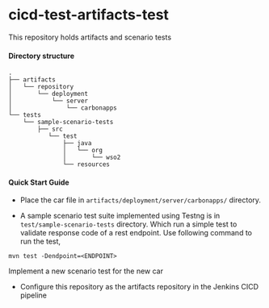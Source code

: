 # cicd-test-artifacts-test

This repository holds artifacts and scenario tests


#### Directory structure
```
.
├── artifacts
│   └── repository
│       └── deployment
│           └── server
│               └── carbonapps
└── tests
    └── sample-scenario-tests
        ├── src
           └── test
               ├── java
               │   └── org
               │       └── wso2
               └── resources
```

#### Quick Start Guide
* Place the car file in `artifacts/deployment/server/carbonapps/` directory.

* A sample scenario test suite implemented using Testng is in `test/sample-scenario-tests` directory. Which run a 
simple test to validate response code of a rest endpoint. Use following command to run the test,
```
mvn test -Dendpoint=<ENDPOINT>
```
Implement a new scenario test for the new car 

* Configure this repository as the artifacts repository in the Jenkins CICD pipeline
